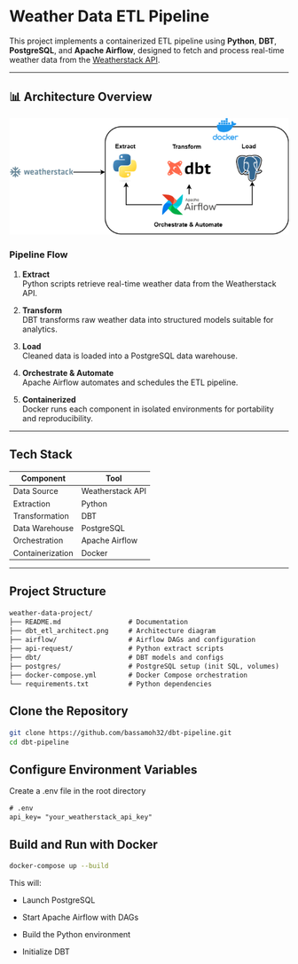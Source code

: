 #  Weather Data ETL Pipeline

This project implements a containerized ETL pipeline using **Python**, **DBT**, **PostgreSQL**, and **Apache Airflow**, designed to fetch and process real-time weather data from the [Weatherstack API](https://weatherstack.com/).

---

## 📊 Architecture Overview

![ETL Architecture](./dbt_etl_architect.png)

###  Pipeline Flow

1. **Extract**  
   Python scripts retrieve real-time weather data from the Weatherstack API.

2. **Transform**  
   DBT transforms raw weather data into structured models suitable for analytics.

3. **Load**  
   Cleaned data is loaded into a PostgreSQL data warehouse.

4. **Orchestrate & Automate**  
   Apache Airflow automates and schedules the ETL pipeline.

5. **Containerized**  
   Docker runs each component in isolated environments for portability and reproducibility.

---

##  Tech Stack

| Component       | Tool             |
|-----------------|------------------|
| Data Source     | Weatherstack API |
| Extraction      | Python           |
| Transformation  | DBT              |
| Data Warehouse  | PostgreSQL       |
| Orchestration   | Apache Airflow   |
| Containerization| Docker           |

---

##  Project Structure

```plaintext
weather-data-project/
├── README.md                 # Documentation
├── dbt_etl_architect.png     # Architecture diagram
├── airflow/                  # Airflow DAGs and configuration
├── api-request/              # Python extract scripts
├── dbt/                      # DBT models and configs
├── postgres/                 # PostgreSQL setup (init SQL, volumes)
├── docker-compose.yml        # Docker Compose orchestration
└── requirements.txt          # Python dependencies
```
##  Clone the Repository

```bash
git clone https://github.com/bassamoh32/dbt-pipeline.git
cd dbt-pipeline
```
## Configure Environment Variables
Create a .env file in the root directory 

```env
# .env
api_key= "your_weatherstack_api_key"
```
##  Build and Run with Docker
```bash
docker-compose up --build
```
This will:

* Launch PostgreSQL

* Start Apache Airflow with DAGs

* Build the Python environment

* Initialize DBT